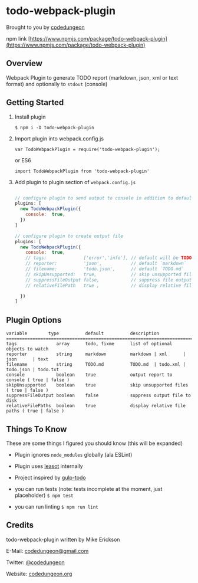 # todo-webpack-plugin
Brought to you by [codedungeon](http://www.codedungeon.org)

npm link [https://www.npmjs.com/package/todo-webpack-plugin](https://www.npmjs.com/package/todo-webpack-plugin)

## Overview
Webpack Plugin to generate TODO report (markdown, json, xml or text format) and optionally to `stdout` (console)

## Getting Started

1. Install plugin

    `$ npm i -D todo-webpack-plugin`

2. Import plugin into webpack.config.js

    `var TodoWebpackPlugin = require('todo-webpack-plugin');`

    or ES6

    `import TodoWebpackPlugin from 'todo-webpack-plugin'`

3. Add plugin to plugin section of `webpack.config.js`

    ```javascript

    // configure plugin to send output to console in addition to default file
    plugins: [
      new TodoWebpackPlugin({
        console:  true,
      })
    ]

    // configure plugin to create output file
    plugins: [
      new TodoWebpackPlugin({
        console:  true,
        // tags:              ['error','info'], // default will be TODO, FIXME
        // reporter:          'json',           // default `markdown`
        // filename:          'todo.json',      // default `TODO.md`
        // skipUnsupported:   true,             // skip unsupported files
        // suppressFileOutput false,            // suppress file output to disk
        // relativeFilePath   true ,            // display relative file paths

      })
    ]
    ```

## Plugin Options

```
variable        type          default          description
===========================================================================================
tags               array      todo, fixme      list of optional objects to watch
reporter           string     markdown         markdown | xml      | json      | text
filename           string     TODO.md          TODO.md  | todo.xml | todo.json | todo.txt
console            boolean    true             output report to console ( true | false )
skipUnsupported    boolean    true             skip unsupported files ( true | false )
suppressFileOutput boolean    false            suppress output file to disk
relativeFilePaths  boolean    true             display relative file paths ( true | false )
```

## Things To Know
These are some things I figured you should know (this will be expanded)

- Plugin ignores `node_modules` globally (ala ESLint)

- Plugin uses [leasot](https://github.com/pgilad/leasot) internally

- Project inspired by [gulp-todo](https://www.npmjs.com/package/gulp-todo)

- you can run tests (note: tests incomplete at the moment, just placeholder)
  `$ npm test`

- you can run linting
  `$ npm run lint`

## Credits

todo-webpack-plugin written by Mike Erickson

E-Mail: [codedungeon@gmail.com](mailto:codedungeon@gmail.com)

Twitter: [@codedungeon](http://twitter.com/codedungeon)

Website: [codedungeon.org](http://codedungeon.org)
